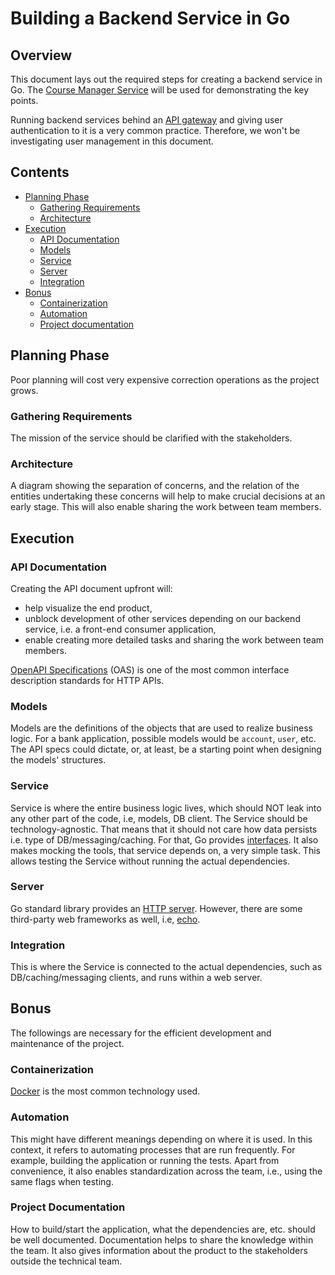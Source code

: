 # Building a Backend Service in Go


## Overview
This document lays out the required steps for creating a backend service in Go.
The [Course Manager Service](https://github.com/tomasdembelli/course-manager) will be used for demonstrating the key points.

Running backend services behind an 
[API gateway](https://docs.microsoft.com/en-us/azure/architecture/microservices/design/gateway#what-is-an-api-gateway) 
and giving user authentication to it is a very common practice. 
Therefore, we won't be investigating user management in this document.

## Contents
- [Planning Phase](#planning-phase)
  - [Gathering Requirements](#gathering-requirements)
  - [Architecture](#architecture)
- [Execution](#execution)
  - [API Documentation](#api-documentation)
  - [Models](#models)
  - [Service](#service)
  - [Server](#server)
  - [Integration](#integration)
- [Bonus](#bonus)
  - [Containerization](#containerization)
  - [Automation](#automation)
  - [Project documentation](#project-documentation)

## Planning Phase
Poor planning will cost very expensive correction operations as the project grows.

### Gathering Requirements
The mission of the service should be clarified with the stakeholders.

### Architecture
A diagram showing the separation of concerns, and the relation of the entities undertaking these concerns will help
to make crucial decisions at an early stage. This will also enable sharing the work between team members.

## Execution

### API Documentation
Creating the API document upfront will:
- help visualize the end product,
- unblock development of other services depending on our backend service, i.e. a front-end consumer application,
- enable creating more detailed tasks and sharing the work between team members.

[OpenAPI Specifications](https://spec.openapis.org/oas/latest.html) (OAS) is one of the most common interface description standards for HTTP APIs.

### Models
Models are the definitions of the objects that are used to realize business logic.
For a bank application, possible models would be `account`, `user`, etc.
The API specs could dictate, or, at least, be a starting point when designing the models' structures.

### Service
Service is where the entire business logic lives, which should NOT leak into any other part of the code, i.e, models, DB client.
The Service should be technology-agnostic. That means that it should not care how data persists i.e. type of DB/messaging/caching.
For that, Go provides [interfaces](https://go.dev/tour/methods/9).
It also makes mocking the tools, that service depends on, a very simple task.
This allows testing the Service without running the actual dependencies.

### Server
Go standard library provides an [HTTP server](https://pkg.go.dev/net/http).
However, there are some third-party web frameworks as well, i.e, [echo](https://echo.labstack.com/).

### Integration
This is where the Service is connected to the actual dependencies, such as DB/caching/messaging clients, and runs within a web server.

## Bonus
The followings are necessary for the efficient development and maintenance of the project.

### Containerization
[Docker](https://www.docker.com/) is the most common technology used.

### Automation
This might have different meanings depending on where it is used.
In this context, it refers to automating processes that are run frequently.
For example, building the application or running the tests.
Apart from convenience, it also enables standardization across the team, i.e., using the same flags when testing.

### Project Documentation
How to build/start the application, what the dependencies are, etc. should be well documented.
Documentation helps to share the knowledge within the team. 
It also gives information about the product to the stakeholders outside the technical team.
